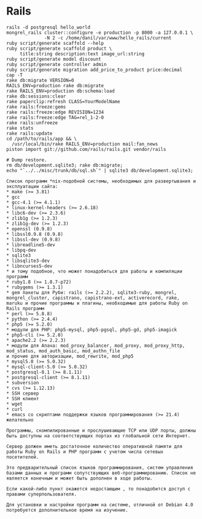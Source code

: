 <!-- -*- coding: utf-8; -*- -->
Rails
=====

    rails -d postgresql hello_world
    mongrel_rails cluster::configure -e production -p 8000 -a 127.0.0.1 \
                  -N 2 -c /home/danil/var/www/hello_rails/current
    ruby script/generate scaffold --help
    ruby script/generate scaffold product \
         title:string description:text image_url:string
    ruby script/generate model discount
    ruby script/generate controller admin
    ruby script/generate migration add_price_to_product price:decimal
    cap -T
    rake db:migrate VERSION=0
    RAILS_ENV=production rake db:migrate
    rake RAILS_ENV=production db:schema:load
    rake db:sessions:clear
    rake paperclip:refresh CLASS=YourModelName
    rake rails:freeze:gems
    rake rails:freeze:edge REVISION=1234
    rake rails:freeze:edge TAG=rel_1-2-0
    rake rails:unfreeze
    rake stats
    rake rails:update
    cd /path/to/rails/app && \
      /usr/local/bin/rake RAILS_ENV=production mail:fan_news
    piston import git://github.com/rails/rails.git vendor/rails

    # Dump restore.
    rm db/development.sqlite3; rake db:migrate;
    echo "`../../misc/trunk/db/sql.sh`" | sqlite3 db/development.sqlite3;

    Список программ *nix-подобной системы, необходимых для развертывания и
    эксплуатации сайта:
    * make (>= 3.81)
    * gcc
    * gcc-4.1 (>= 4.1.1)
    * linux-kernel-headers (>= 2.6.18)
    * libc6-dev (>= 2.3.6)
    * zlib1g (>= 1.2.3)
    * zlib1g-dev (>= 1.2.3)
    * openssl (0.9.8)
    * libssl0.9.8 (0.9.8)
    * libssl-dev (0.9.8)
    * libreadline5-dev
    * libpq-dev
    * sqlite3
    * libsqlite3-dev
    * libncurses5-dev
    * и тому подобное, что может понадобиться для работы и компиляции программ
    * ruby1.8 (>= 1.8.7-p72)
    * rubygems (>= 1.3.1)
    * gem пакеты для Руби: rails (>= 2.2.2), sqlite3-ruby, mongrel,
    mongrel_cluster, capistrano, capistrano-ext, activerecord, rake,
    maruku и прочие программы и плагины, необходимые для работы Ruby on
    Rails программ
    * perl (>= 5.8.8)
    * python (>= 2.4.4)
    * php5 (>= 5.2.0)
    * модули для PHP: php5-mysql, php5-pgsql, php5-gd, php5-imagick
    * php5-cli (>= 5.2.0)
    * apache2.2 (>= 2.2.3)
    * модули для Апача: mod_proxy_balancer, mod_proxy, mod_proxy_http,
    mod_status, mod_auth_basic, mod_authn_file
    и прочие для авторизации, mod_rewrite, mod_php5
    * mysql5.0 (>= 5.0.32)
    * mysql-client-5.0 (>= 5.0.32)
    * postgresql-8.1 (>= 8.1.11)
    * postgresql-client (>= 8.1.11)
    * subversion
    * cvs (>= 1.12.13)
    * SSH сервер
    * SSH клиент
    * wget
    * curl
    * emacs со скриптами поддержки языков программирования (>= 21.4) желательно

    Программы, скомпилированные и прослушивающие TCP или UDP порты, должны
    быть доступны на соответствующих портах из глобальной сети Интернет.

    Сервер должен иметь достаточное количество оперативной памяти для
    работы Ruby on Rails и PHP программ с учетом числа сетевых
    посетителей.

    Это предварительный список языков программирования, систем управления
    базами данных и программ сопутствующих веб-программированию. Список не
    является конечным и может быть дополнен в ходе работы.

    Если какой-либо пункт окажется недостающим , то понадобится доступ с
    правами суперпользователя.

    Для установки и настройки программ на системе, отличной от Debian 4.0
    потребуется дополнительное время на изучение.
